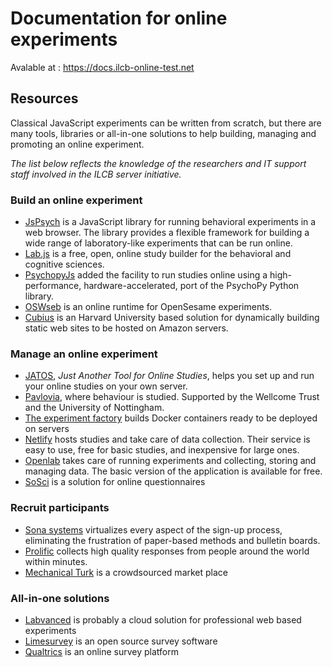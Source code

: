 # Documentation for online experiments

Avalable at : https://docs.ilcb-online-test.net


## Resources

Classical JavaScript experiments can be written from scratch, but there are many tools, libraries or all-in-one solutions to help building, managing and promoting an online experiment.

_The list below reflects the knowledge of the researchers and IT support staff involved in the ILCB server initiative._


### Build an online experiment

- [JsPsych](https://www.jspsych.org) is a JavaScript library for running behavioral experiments in a web browser. The library provides a flexible framework for building a wide range of laboratory-like experiments that can be run online.
- [Lab.js](https://lab.js.org) is a free, open, online study builder for the behavioral and cognitive sciences.
- [PsychopyJs](https://www.psychopy.org) added the facility to run studies online using a high-performance, hardware-accelerated, port of the PsychoPy Python library.
- [OSWseb](https://github.com/shyras/osweb/) is an online runtime for OpenSesame experiments.
- [Cubius](https://github.com/lina128/cubius) is an Harvard University based solution for dynamically building static web sites to be hosted on Amazon servers.



### Manage an online experiment

- [JATOS](http://www.jatos.org), _Just Another Tool for Online Studies_, helps you set up and run your online studies on your own server.
- [Pavlovia](https://pavlovia.org), where behaviour is studied. Supported by the Wellcome Trust and the University of Nottingham.
- [The experiment factory](https://expfactory.github.io) builds Docker containers ready to be deployed on servers
- [Netlify](https://www.netlify.com) hosts studies and take care of data collection. Their service is easy to use, free for basic studies, and inexpensive for large ones.
- [Openlab](https://www.open-lab.online) takes care of running experiments and collecting, storing and managing data. The basic version of the application is available for free.
- [SoSci](https://www.soscisurvey.de) is a solution for online questionnaires


### Recruit participants

- [Sona systems](http://www.sona-systems.com/participant-recruitment.aspx) virtualizes every aspect of the sign-up process, eliminating the frustration of paper-based methods and bulletin boards.
- [Prolific](https://www.prolific.co) collects high quality responses from people around the world within minutes.
- [Mechanical Turk](https://www.mturk.com) is a crowdsourced market place


### All-in-one solutions

- [Labvanced](https://www.labvanced.com) is probably a cloud solution for professional web based experiments
- [Limesurvey](https://www.limesurvey.org) is an open source survey software
- [Qualtrics](https://www.qualtrics.com) is an online survey platform

  
  
